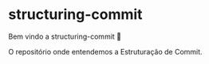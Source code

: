 # structuring-commit

Bem vindo a structuring-commit :tada:

O repositório onde entendemos a Estruturação de Commit.